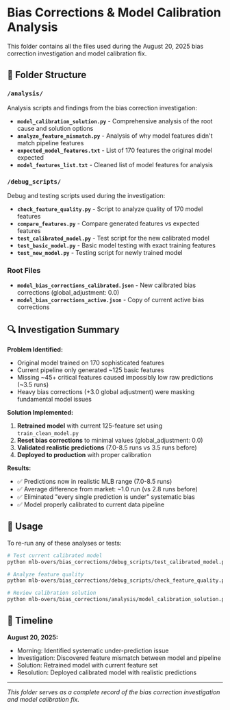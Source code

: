 # Bias Corrections & Model Calibration Analysis

This folder contains all the files used during the August 20, 2025 bias correction investigation and model calibration fix.

## 📁 Folder Structure

### `/analysis/`
Analysis scripts and findings from the bias correction investigation:

- **`model_calibration_solution.py`** - Comprehensive analysis of the root cause and solution options
- **`analyze_feature_mismatch.py`** - Analysis of why model features didn't match pipeline features  
- **`expected_model_features.txt`** - List of 170 features the original model expected
- **`model_features_list.txt`** - Cleaned list of model features for analysis

### `/debug_scripts/`
Debug and testing scripts used during the investigation:

- **`check_feature_quality.py`** - Script to analyze quality of 170 model features
- **`compare_features.py`** - Compare generated features vs expected features
- **`test_calibrated_model.py`** - Test script for the new calibrated model
- **`test_basic_model.py`** - Basic model testing with exact training features
- **`test_new_model.py`** - Testing script for newly trained model

### Root Files

- **`model_bias_corrections_calibrated.json`** - New calibrated bias corrections (global_adjustment: 0.0)
- **`model_bias_corrections_active.json`** - Copy of current active bias corrections

## 🔍 Investigation Summary

**Problem Identified:**
- Original model trained on 170 sophisticated features
- Current pipeline only generated ~125 basic features
- Missing ~45+ critical features caused impossibly low raw predictions (~3.5 runs)
- Heavy bias corrections (+3.0 global adjustment) were masking fundamental model issues

**Solution Implemented:**
1. **Retrained model** with current 125-feature set using `train_clean_model.py`
2. **Reset bias corrections** to minimal values (global_adjustment: 0.0)
3. **Validated realistic predictions** (7.0-8.5 runs vs 3.5 runs before)
4. **Deployed to production** with proper calibration

**Results:**
- ✅ Predictions now in realistic MLB range (7.0-8.5 runs)
- ✅ Average difference from market: ~1.0 run (vs 2.8 runs before)
- ✅ Eliminated "every single prediction is under" systematic bias
- ✅ Model properly calibrated to current data pipeline

## 🚀 Usage

To re-run any of these analyses or tests:

```bash
# Test current calibrated model
python mlb-overs/bias_corrections/debug_scripts/test_calibrated_model.py

# Analyze feature quality
python mlb-overs/bias_corrections/debug_scripts/check_feature_quality.py

# Review calibration solution
python mlb-overs/bias_corrections/analysis/model_calibration_solution.py
```

## 📅 Timeline

**August 20, 2025:**
- Morning: Identified systematic under-prediction issue
- Investigation: Discovered feature mismatch between model and pipeline  
- Solution: Retrained model with current feature set
- Resolution: Deployed calibrated model with realistic predictions

---

*This folder serves as a complete record of the bias correction investigation and model calibration fix.*
